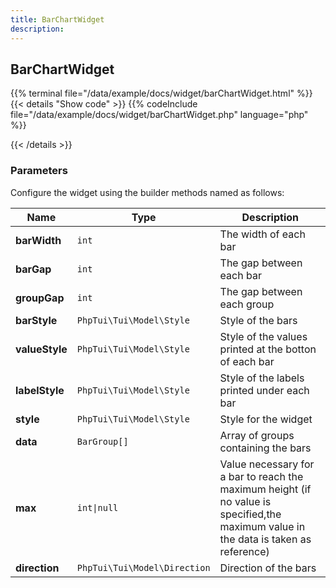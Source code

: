 ```yaml
---
title: BarChartWidget
description: 
---
```

## BarChartWidget


{{% terminal file="/data/example/docs/widget/barChartWidget.html" %}}
{{< details "Show code"  >}}
{{% codeInclude file="/data/example/docs/widget/barChartWidget.php" language="php" %}}

{{< /details >}}
### Parameters

Configure the widget using the builder methods named as follows:

| Name | Type | Description |
| --- | --- | --- |
| **barWidth** | `int` | The width of each bar |
| **barGap** | `int` | The gap between each bar |
| **groupGap** | `int` | The gap between each group |
| **barStyle** | `PhpTui\Tui\Model\Style` | Style of the bars |
| **valueStyle** | `PhpTui\Tui\Model\Style` | Style of the values printed at the botton of each bar |
| **labelStyle** | `PhpTui\Tui\Model\Style` | Style of the labels printed under each bar |
| **style** | `PhpTui\Tui\Model\Style` | Style for the widget |
| **data** | `BarGroup[]` | Array of groups containing the bars |
| **max** | `int\|null` | Value necessary for a bar to reach the maximum height (if no value is specified,the maximum value in the data is taken as reference) |
| **direction** | `PhpTui\Tui\Model\Direction` | Direction of the bars |